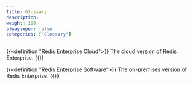 ```yaml
---
Title: Glossary
description:
weight: 100
alwaysopen: false
categories: ["Glossary"]
---
```

<dl class="glossary">

{{<definition "Redis Enterprise Cloud">}}
The cloud version of Redis Enterprise.
{{</definition>}}

{{<definition "Redis Enterprise Software">}}
The on-premises version of Redis Enterprise.
{{</definition>}}

</dl>